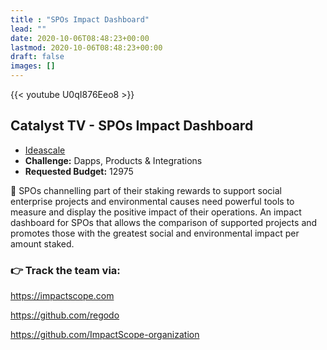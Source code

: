 ```yaml
---
title : "SPOs Impact Dashboard"
lead: ""
date: 2020-10-06T08:48:23+00:00
lastmod: 2020-10-06T08:48:23+00:00
draft: false
images: []
---
```


{{<  youtube U0qI876Eeo8 >}}

## Catalyst TV - SPOs Impact Dashboard

- [Ideascale](https://cardano.ideascale.com/c/idea/414201)
- **Challenge:** Dapps, Products & Integrations
- **Requested Budget:** 12975

🌟 SPOs channelling part of their staking rewards to support social enterprise projects and environmental causes need powerful tools to measure and display the positive impact of their operations. An impact dashboard for SPOs that allows the comparison of supported projects and promotes those with the greatest social and environmental impact per amount staked.

### 👉  Track the team via:

<https://impactscope.com>

<https://github.com/regodo>

<https://github.com/ImpactScope-organization>